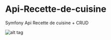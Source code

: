 # Api-Recette-de-cuisine
Symfony Api Recette de cuisine + CRUD

![alt tag](https://user-images.githubusercontent.com/52196263/84435459-2823d280-ac32-11ea-9938-bba347a1e10e.PNG)
